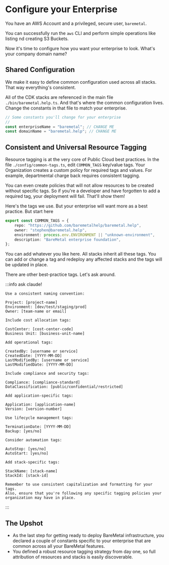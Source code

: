# Configure your Enterprise

You have an AWS Account and a privileged, secure user, `baremetal`.

You can successfully run the `aws` CLI and perform simple operations like listing nd creating S3 Buckets.

Now it's time to configure how you want your enterprise to look. What's your company domain name? 

## Shared Configuration

We make it easy to define common configuration used across all stacks. That way everything's consistent.

All of the CDK stacks are referenced in the main file `./bin/baremetal.help.ts`. And that's where the common configuration lives. Change the constants in that file to match your enterprise.

```ts
// Some constants you'll change for your enterprise
//
const enterpriseName = "baremetal"; // CHANGE ME
const domainName = "baremetal.help"; // CHANGE ME
```

## Consistent and Universal Resource Tagging

Resource tagging is at the very core of Public Cloud best practices. In the file `./config/common-tags.ts`, edit `COMMON_TAGS` key/value tags. Your Organization creates a custom policy for required tags and values. For example, departmental charge back requires consistent tagging.

You can even create policies that will not allow resources to be created without specific tags. So if you're a developer and have forgotten to add a required tag, your deployment will fail. That'll show them!

Here's the tags we use. But your enterprise will want more as a best practice. But start here

```ts
export const COMMON_TAGS = {
    repo: "https://github.com/baremetalhelp/baremetal.help",
    owner: "stephen@baremetal.help",
    environment: process.env.ENVIRONMENT || "unknown-environment",
    description: "BareMetal enterprise foundation",
};
```

You can add whatever you like here. All stacks inherit all these tags. You can add or change a tag and redeploy any affected stacks and the tags will be updated in place.

There are other best-practice tags. Let's ask around.

:::info ask claude!
```
Use a consistent naming convention:

Project: [project-name]
Environment: [dev/test/staging/prod]
Owner: [team-name or email]

Include cost allocation tags:

CostCenter: [cost-center-code]
Business Unit: [business-unit-name]

Add operational tags:

CreatedBy: [username or service]
CreatedDate: [YYYY-MM-DD]
LastModifiedBy: [username or service]
LastModifiedDate: [YYYY-MM-DD]

Include compliance and security tags:

Compliance: [compliance-standard]
DataClassification: [public/confidential/restricted]

Add application-specific tags:

Application: [application-name]
Version: [version-number]

Use lifecycle management tags:

TerminationDate: [YYYY-MM-DD]
Backup: [yes/no]

Consider automation tags:

AutoStop: [yes/no]
AutoStart: [yes/no]

Add stack-specific tags:

StackName: [stack-name]
StackId: [stack-id]

Remember to use consistent capitalization and formatting for your tags. 
Also, ensure that you're following any specific tagging policies your organization may have in place.
```
:::

## The Upshot

- As the last step for getting ready to deploy BareMetal infrastructure, you declared a couple of constants specific to your enterprise that are common across all your BareMetal features.
- You defined a robust resource tagging strategy from day one, so full attribution of resources and stacks is easily discoverable. 
